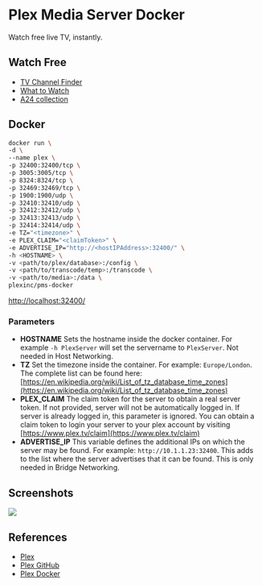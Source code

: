 # Plex Media Server Docker

Watch free live TV, instantly.

## Watch Free
- [TV Channel Finder](https://www.plex.tv/zh/live-tv-channels/)
- [What to Watch](https://www.plex.tv/what-to-watch)
- [A24 collection](https://www.plex.tv/a24-movies)

## Docker
```sh
docker run \
-d \
--name plex \
-p 32400:32400/tcp \
-p 3005:3005/tcp \
-p 8324:8324/tcp \
-p 32469:32469/tcp \
-p 1900:1900/udp \
-p 32410:32410/udp \
-p 32412:32412/udp \
-p 32413:32413/udp \
-p 32414:32414/udp \
-e TZ="<timezone>" \
-e PLEX_CLAIM="<claimToken>" \
-e ADVERTISE_IP="http://<hostIPAddress>:32400/" \
-h <HOSTNAME> \
-v <path/to/plex/database>:/config \
-v <path/to/transcode/temp>:/transcode \
-v <path/to/media>:/data \
plexinc/pms-docker
```
[http://localhost:32400/](http://localhost:32400/)

### Parameters
- **HOSTNAME** Sets the hostname inside the docker container. For example `-h PlexServer` will set the servername to `PlexServer`.  Not needed in Host Networking.
- **TZ** Set the timezone inside the container.  For example: `Europe/London`.  The complete list can be found here: [https://en.wikipedia.org/wiki/List_of_tz_database_time_zones](https://en.wikipedia.org/wiki/List_of_tz_database_time_zones)
- **PLEX_CLAIM** The claim token for the server to obtain a real server token.  If not provided, server will not be automatically logged in.  If server is already logged in, this parameter is ignored.  You can obtain a claim token to login your server to your plex account by visiting [https://www.plex.tv/claim](https://www.plex.tv/claim)
- **ADVERTISE_IP** This variable defines the additional IPs on which the server may be found.  For example: `http://10.1.1.23:32400`.  This adds to the list where the server advertises that it can be found.  This is only needed in Bridge Networking.

## Screenshots
![](https://www.plex.tv/wp-content/uploads/2022/04/image-avod-devices-lastknights.png)

## References
- [Plex](https://www.plex.tv/)
- [Plex GitHub](https://github.com/plexinc/pms-docker)
- [Plex Docker](https://hub.docker.com/r/plexinc/pms-docker)